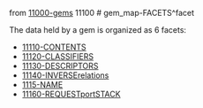 from [11000-gems](11000-gems.md)
11100 # gem_map-FACETS^facet

The data held by a gem is organized as 6 facets:

- [11110-CONTENTS](11110-CONTENTS.md)
- [11120-CLASSIFIERS](11120-CLASSIFIERS.md)
- [11130-DESCRIPTORS](11130-DESCRIPTORS.md)
- [11140-INVERSErelations](11140-INVERSErelations.md)
- [1115-NAME](1115-NAME.md)
- [11160-REQUESTportSTACK](11160-REQUESTportSTACK.md)
